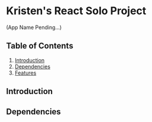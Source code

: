 # Kristen's React Solo Project 
(App Name Pending...)

## Table of Contents

1. [Introduction](#introduction)
2. [Dependencies](#dependencies)
3. [Features](#features)

## Introduction

## Dependencies


    
